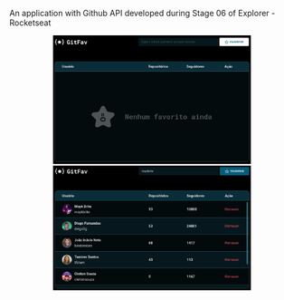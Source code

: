 An application with Github API developed during Stage 06 of Explorer - Rocketseat

<p align="center">
  <img src="/assets/GitFav_empty.png" width="350" title="GitFav sem favoritos.">
  <img src="/assets/GitFav_full.png" width="350" alt="GitFav com favoritos.">
</p>
